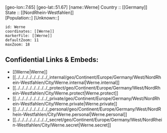﻿---
location: [51.67,7.65] 
mapzoom: [7,12] 
mapmarker: city 
type: City
tags:
- geo/City


SpocWebEntityId: 35553
isDeleted: false
confidential: public

---
[geo-lon::7.65] 
[geo-lat::51.67] 
[name::Werne] 
Country :: [[Germany]]  
State :: [[NordRhein-Westfahlen]]  
[Population::] 
[Unknown::] 


```leaflet
id: Werne
coordinates: [[Werne]] 
markerFile: [[Werne]] 
defaultZoom: 11 
maxZoom: 18
```


## Confidential Links & Embeds: 
- [[Werne|Werne]]  
- [[../../../../../../../../_internal/geo/Continent/Europe/Germany/West/NordRhein-Westfahlen/City/Werne.internal|Werne.internal]] 
- [[../../../../../../../../_protect/geo/Continent/Europe/Germany/West/NordRhein-Westfahlen/City/Werne.protect|Werne.protect]] 
- [[../../../../../../../../_private/geo/Continent/Europe/Germany/West/NordRhein-Westfahlen/City/Werne.private|Werne.private]] 
- [[../../../../../../../../_personal/geo/Continent/Europe/Germany/West/NordRhein-Westfahlen/City/Werne.personal|Werne.personal]] 
- [[../../../../../../../../_secret/geo/Continent/Europe/Germany/West/NordRhein-Westfahlen/City/Werne.secret|Werne.secret]] 
